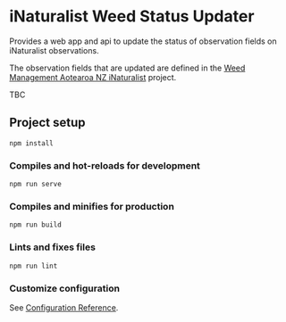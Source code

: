 # iNaturalist Weed Status Updater

Provides a web app and api to update the status of observation fields on iNaturalist observations.

The observation fields that are updated are defined in the [Weed Management Aotearoa NZ iNaturalist](https://www.inaturalist.org/projects/weed-management-aotearoa-nz) project.

TBC











## Project setup
```
npm install
```

### Compiles and hot-reloads for development
```
npm run serve
```

### Compiles and minifies for production
```
npm run build
```

### Lints and fixes files
```
npm run lint
```

### Customize configuration
See [Configuration Reference](https://cli.vuejs.org/config/).
